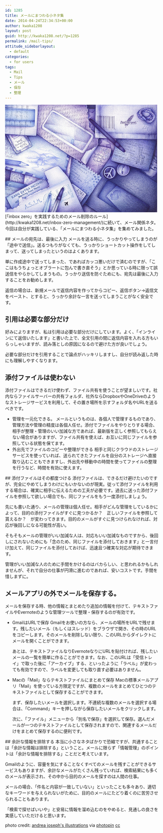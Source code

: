 ```yaml
---
id: 1285
title: メールにまつわる小ネタ集
date: 2014-04-24T22:34:53+00:00
author: kwaka1208
layout: post
guid: http://kwaka1208.net/?p=1285
permalink: /mail-tips/
attitude_sidebarlayout:
  - default
categories:
  - for users
tags:
  - Mail
  - Tips
  - メール
  - 保存
  - 整理
---
```

<p><img src="/assets/images/2014/04/medium_2659936106.jpg" alt="Mail" width="500" height="352" class="alignnone size-full wp-image-1288" />
[「inbox zero」を実践するためのメール削除のルール](http://kwaka1208.net/inbox-zero-management/)に続いて、メール関係ネタ。今回は自分が実践している、「メールにまつわる小ネタ集」を集めてみました。</p>
## メールの宛先は、最後に入力
メールを送る時に、うっかりやってしまうのが「途中で送信」。送るつもりがなくても、うっかりショートカット操作をしてしまって、送ってしまったというのはよくあります。

単に作成途中で送ってしまった、であればカッコ悪いだけで済むのですが、「ここはもうちょっとオブラートに包んで書き直そう」とか思っている時に限って誤送信をやらかしてしまうもの。うっかり送信を防ぐためにも、宛先は最後に入力することをお勧めします。

返信の場合は、新規メールで返信内容を作ってからコピー、返信ボタン→返信文をペースト、とすると、うっかり余計な一言を送ってしまうことがなく安全です。

## 引用は必要な部分だけ
好みによりますが、私は引用は必要な部分だけにしています。よく、「インラインにて返信いたします」と書いた上で、全文引用の間に返信内容を入れる方もいらっしゃいますが、読み落としの原因になるので避けた方が良いでしょう。

必要な部分だけを引用することで論点がハッキリしますし、自分が読み返した時にも理解しやすくなります。

## 添付ファイルは使わない
添付ファイルはできるだけ使わず、ファイル共有を使うことが望ましいです。社内ならファイルサーバーの共有フォルダ、社外ならDropboxやOneDriveのようなストレージサービスを利用して、その置き場所を示すフォルダ名やURLを送るべきです。

<ul>
<li>管理を一元化できる。
メールというものは、各個人で管理するものであり、管理方法や管理の精度は各個人任せ。添付でファイルをやりとりする場合、相手が整理・管理のいい加減な方であれば、最新版を正しく参照してもらえない場合がありますが、ファイル共有を使えば、お互いに同じファイルを参照している状態を保てます。
</li>
<li>外出先でファイルのコピーや整理ができる
相手と同じクラウドのストレージサービスを使っていれば、送られてきたファイルを自分のストレージへ直接取り込むこともできますし、外出先や移動中の時間を使ってファイルの整理を行うなど、時間を有効に使えます。
</li>
</ul>
## 添付ファイルはその都度つける
添付ファイルは、できるだけ避けたいのですが、完全にやめてしまうわけにもいかないのが現実。従って添付ファイルを利用する場合は、確実に相手に伝えるための工夫が必要です。過去に送った添付ファイルを参照して欲しい場合でも、同じファイルをもう一度添付しましょう。

先にも書いた通り、メールの管理は個人任せ。相手がどんな管理をしているかによって、目的の添付ファイルがすぐに見つかるか？　正しいファイルを参照して貰えるか？　が変わってきます。目的のメールがすぐに見つけられなければ、対応が後回しになる可能性が高い。

そもそもメールの管理がいい加減な人は、対応もいい加減なものですから、後回しにされないためにも「念のため、同じファイルを添付しておきます」と一言付け加えて、同じファイルを添付しておけば、迅速且つ確実な対応が期待できます。

管理がいい加減な人のために手間をかけるのはバカらしい、と思われるかもしれませんが、それで自分の仕事が円滑に進むのであれば、安いコストです。手間を惜しまずに。

## メールアプリの外でメールを保存する。
メールを保存する時、他の情報とまとめたり追加の情報を付けて、テキストファイルやEvernoteのような管理ツールで整理・保存するのが有効です。

<ul>
<li>GmailはURLで保存
Gmailをお使いの方なら、メールの場所をURLで残せます。残したいメール（もしくはスレッド）をブラウザで開き、その時のURLをコピーします。そのメールを削除しない限り、このURLからダイレクトにメールを開くことができます。

あとは、テキストファイルなりEvernoteなりにURLを貼付ければ、残したいメールの一覧を簡単に作ることができます。なお、このURLは「受信トレイ」で取った後に「アーカイブ」する、といったように「ラベル」が変わっても有効ですので、ラベルを変更しても取り直す必要はありません。
</li>
<li>Macの「Mail」ならテキストファイルにまとめて保存
Macの標準メールアプリ「Mail」を使っている方限定ですが、複数のメールをまとめてひとつのテキストファイルとして保存することができます。

まず、保存したいメールを選択します。不連続な複数のメールを選択する場合は、「Command」キーを押しながら保存したいメールをクリックします。

次に、「ファイル」メニューから「別名で保存」を選択して保存。選んだメールが一つのテキストファイルとして保存されますので、関連するメールだけをまとめて保存するのに便利です。
</li>
</ul>
## 余計な情報を排除する
本当に小さなネタばかりで恐縮ですが、共通することは「余計な情報は排除する」ということ。メールに限らず「情報管理」のポイントは「余計な情報を排除する」ことだと考えています。

Gmailのように、容量を気にすることなくすべてのメールを残すことができるサービスもありますが、余計なメールがたくさん残っていれば、検索結果にも多くのメールが表示され、その中から目的のメールを探すのは人間の仕事。

メールの場合、「件名と内容が一致していない」といったことも多々あり、適切なキーワードを与えられないがために、目的のメールにたどり着くのに苦労させられることもあります。

「検索で探せばいいや」と安易に情報を溜め込むのをやめると、見通しの良さを実感していただけると思います。

photo credit: [andrea joseph's illustrations](http://www.flickr.com/photos/andreajoseph/2659936106/) via [photopin](http://photopin.com) [cc](http://creativecommons.org/licenses/by-nc-nd/2.0/)